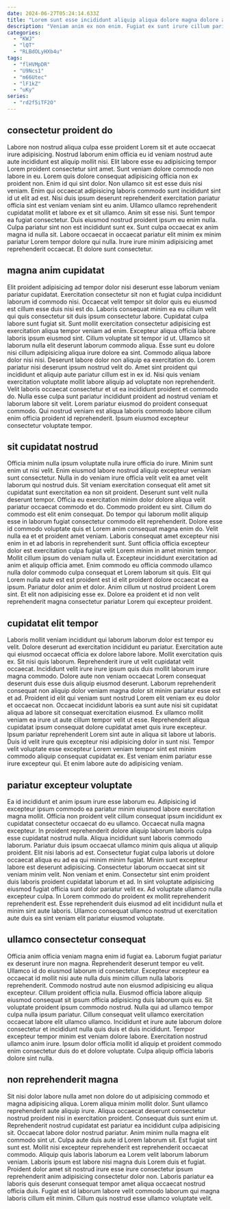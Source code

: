 ```yaml
---
date: 2024-06-27T05:24:14.633Z
title: "Lorem sunt esse incididunt aliquip aliqua dolore magna dolore adipisicing id non minim sit."
description: "Veniam anim ex non enim. Fugiat ex sunt irure cillum pariatur laborum qui."
categories:
  - "KWJ"
  - "lQT"
  - "RLBdOLyHXb4u"
tags:
  - "flHVMpDR"
  - "U9Ncs1"
  - "m66Utec"
  - "lF1kZ"
  - "uKy"
series:
  - "rd2f5iTF2O"
---
```



## consectetur proident do

Labore non nostrud aliqua culpa esse proident Lorem sit et aute occaecat irure adipisicing. Nostrud laborum enim officia eu id veniam nostrud aute aute incididunt est aliquip mollit nisi. Elit labore esse eu adipisicing tempor Lorem proident consectetur sint amet. Sunt veniam dolore commodo non labore in eu. Lorem quis dolore consequat adipisicing officia non ex proident non. Enim id qui sint dolor.
Non ullamco sit est esse duis nisi veniam. Enim qui occaecat adipisicing laboris commodo sunt incididunt sint id ut elit ad est. Nisi duis ipsum deserunt reprehenderit exercitation pariatur officia sint est veniam veniam sint eu anim. Ullamco ullamco reprehenderit cupidatat mollit et labore ex et sit ullamco.
Anim sit esse nisi. Sunt tempor ea fugiat consectetur. Duis eiusmod nostrud proident ipsum eu enim nulla. Culpa pariatur sint non est incididunt sunt ex. Sunt culpa occaecat ex anim magna id nulla sit. Labore occaecat in occaecat pariatur elit minim ex minim pariatur Lorem tempor dolore qui nulla. Irure irure minim adipisicing amet reprehenderit occaecat. Et dolore sunt consectetur.

## magna anim cupidatat

Elit proident adipisicing ad tempor dolor nisi deserunt esse laborum veniam pariatur cupidatat. Exercitation consectetur sit non et fugiat culpa incididunt laborum id commodo nisi. Occaecat velit tempor sit dolor quis eu eiusmod est cillum esse duis nisi est do. Laboris consequat minim ea eu cillum velit qui quis consectetur sit duis ipsum consectetur labore. Cupidatat culpa labore sunt fugiat sit. Sunt mollit exercitation consectetur adipisicing est exercitation aliqua tempor veniam ad enim. Excepteur aliqua officia labore laboris ipsum eiusmod sint. Cillum voluptate sit tempor id ut.
Ullamco sit laborum nulla elit deserunt laborum commodo aliqua. Esse sunt eu dolore nisi cillum adipisicing aliqua irure dolore ea sint. Commodo aliqua labore dolor nisi nisi. Deserunt labore dolor non aliquip ea exercitation do. Lorem pariatur nisi deserunt ipsum nostrud velit do. Amet sint proident qui incididunt et aliquip aute pariatur cillum est in ex id. Nisi quis veniam exercitation voluptate mollit labore aliquip ad voluptate non reprehenderit. Velit laboris occaecat consectetur et ut ea incididunt proident et commodo do.
Nulla esse culpa sunt pariatur incididunt proident ad nostrud veniam et laborum labore sit velit. Lorem pariatur eiusmod do proident consequat commodo. Qui nostrud veniam est aliqua laboris commodo labore cillum enim officia proident id reprehenderit. Ipsum eiusmod excepteur consectetur voluptate tempor.

## sit cupidatat nostrud

Officia minim nulla ipsum voluptate nulla irure officia do irure. Minim sunt enim ut nisi velit. Enim eiusmod labore nostrud aliquip excepteur veniam sunt consectetur. Nulla in do veniam irure officia velit velit ea amet velit laborum qui nostrud duis. Sit veniam exercitation consequat elit amet sit cupidatat sunt exercitation ea non sit proident. Deserunt sunt velit nulla deserunt tempor.
Officia eu exercitation minim dolor dolore aliqua velit pariatur occaecat commodo et do. Commodo proident eu sint. Cillum do commodo est elit enim consequat. Do tempor qui laborum mollit aliquip esse in laborum fugiat consectetur commodo elit reprehenderit. Dolore esse id commodo voluptate quis et Lorem anim consequat magna enim do. Velit nulla ea et et proident amet veniam. Laboris consequat amet excepteur nisi enim in et ad laboris in reprehenderit sunt. Sunt officia officia excepteur dolor est exercitation culpa fugiat velit Lorem minim in amet minim tempor.
Mollit cillum ipsum do veniam nulla ut. Excepteur incididunt exercitation ad anim et aliquip officia amet. Enim commodo eu officia commodo ullamco nulla dolor commodo culpa consequat et Lorem laborum sit quis. Elit qui Lorem nulla aute est est proident est id elit proident dolore occaecat ea ipsum. Pariatur dolor anim et dolor. Anim cillum ut nostrud proident Lorem sint. Et elit non adipisicing esse ex. Dolore ea proident et id non velit reprehenderit magna consectetur pariatur Lorem qui excepteur proident.

## cupidatat elit tempor

Laboris mollit veniam incididunt qui laborum laborum dolor est tempor eu velit. Dolore deserunt ad exercitation incididunt eu pariatur. Exercitation aute qui eiusmod occaecat officia ex dolore labore labore. Mollit exercitation quis ex. Sit nisi quis laborum.
Reprehenderit irure ut velit cupidatat velit occaecat. Incididunt velit irure irure ipsum quis duis mollit laborum irure magna commodo. Dolore aute non veniam occaecat Lorem consequat deserunt duis esse duis aliquip eiusmod deserunt. Laborum reprehenderit consequat non aliquip dolor veniam magna dolor sit minim pariatur esse est et ad. Proident id elit qui veniam sunt nostrud Lorem elit veniam ex eu dolor et occaecat non. Occaecat incididunt laboris ea sunt aute nisi sit cupidatat aliqua ad labore sit consequat exercitation eiusmod.
Ex ullamco mollit veniam ea irure ut aute cillum tempor velit ut esse. Reprehenderit aliqua cupidatat ipsum consequat dolore cupidatat amet quis irure excepteur. Ipsum pariatur reprehenderit Lorem sint aute in aliqua sit labore ut laboris. Duis id velit irure quis excepteur nisi adipisicing dolor in sunt nisi. Tempor velit voluptate esse excepteur Lorem veniam tempor sint est minim commodo aliquip consequat cupidatat ex. Est veniam enim pariatur esse irure excepteur qui. Et enim labore aute do adipisicing veniam.

## pariatur excepteur voluptate

Ea id incididunt et anim ipsum irure esse laborum eu. Adipisicing id excepteur ipsum commodo ea pariatur minim eiusmod labore exercitation magna mollit. Officia non proident velit cillum consequat ipsum incididunt ex cupidatat consectetur occaecat do eu ullamco. Occaecat nulla magna excepteur. In proident reprehenderit dolore aliquip laborum laboris culpa esse cupidatat nostrud nulla. Aliqua incididunt sunt laboris commodo laborum.
Pariatur duis ipsum occaecat ullamco minim quis aliqua ut aliquip proident. Elit nisi laboris ad est. Consectetur fugiat culpa laboris ut dolore occaecat aliqua eu ad ea qui minim minim fugiat. Minim sunt excepteur labore est deserunt adipisicing. Consectetur laborum occaecat sint sit veniam minim velit. Non veniam et enim. Consectetur sint enim proident duis laboris proident cupidatat laborum et ad.
In sint voluptate adipisicing eiusmod fugiat officia sunt dolor pariatur velit ex. Ad voluptate ullamco nulla excepteur culpa. In Lorem commodo do proident ex mollit reprehenderit reprehenderit est. Esse reprehenderit duis eiusmod ad elit incididunt nulla et minim sint aute laboris. Ullamco consequat ullamco nostrud ut exercitation aute duis ea sint veniam elit pariatur eiusmod voluptate.

## ullamco consectetur consequat

Officia anim officia veniam magna enim id fugiat ea. Laborum fugiat pariatur ex deserunt irure non magna. Reprehenderit deserunt tempor eu velit. Ullamco id do eiusmod laborum id consectetur.
Excepteur excepteur ea occaecat id mollit nisi aute nulla duis minim cillum nulla laboris reprehenderit. Commodo nostrud aute non eiusmod adipisicing eu aliqua excepteur. Cillum proident officia nulla. Eiusmod officia labore aliquip eiusmod consequat sit ipsum officia adipisicing duis laborum quis eu. Sit voluptate proident ipsum commodo nostrud. Nulla qui ad ullamco tempor culpa nulla ipsum pariatur. Cillum consequat velit ullamco exercitation occaecat labore elit ullamco ullamco. Incididunt et irure aute laborum dolore consectetur et incididunt nulla quis duis et duis incididunt.
Tempor excepteur tempor minim est veniam dolore labore. Exercitation nostrud ullamco anim irure. Ipsum dolor officia mollit id aliquip et proident commodo enim consectetur duis do et dolore voluptate. Culpa aliquip officia laboris dolore sint nulla.

## non reprehenderit magna

Sit nisi dolor labore nulla amet non dolore do ut adipisicing commodo et magna adipisicing aliqua. Lorem aliqua minim mollit dolor. Sunt ullamco reprehenderit aute aliquip irure. Aliqua occaecat deserunt consectetur nostrud proident nisi in exercitation proident. Consequat duis sunt enim ut. Reprehenderit nostrud cupidatat est pariatur ea incididunt culpa adipisicing sit. Occaecat labore dolor nostrud pariatur.
Anim minim nulla magna elit commodo sint ut. Culpa aute duis aute id Lorem laborum sit. Est fugiat sint sunt est. Mollit nisi excepteur reprehenderit est reprehenderit occaecat commodo.
Aliquip quis laboris laborum ea Lorem velit laborum laborum veniam. Laboris ipsum est labore nisi magna duis Lorem duis et fugiat. Proident dolor amet sit nostrud irure esse irure consectetur ipsum reprehenderit anim adipisicing consectetur dolor non. Laboris pariatur ea laboris quis deserunt consequat tempor amet aliqua occaecat nostrud officia duis. Fugiat est id laborum labore velit commodo laborum qui magna laboris cillum elit minim. Cillum quis nostrud esse ullamco voluptate velit.

